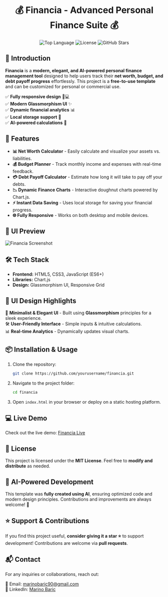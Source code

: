 <h1 align="center">💰 Financia - Advanced Personal Finance Suite 💰</h1>

<p align="center">
  <img src="https://img.shields.io/github/languages/top/yourusername/financia?style=for-the-badge" alt="Top Language">
  <img src="https://img.shields.io/github/license/yourusername/financia?style=for-the-badge" alt="License">
  <img src="https://img.shields.io/github/stars/yourusername/financia?style=for-the-badge" alt="GitHub Stars">
</p>

## 🌟 Introduction

**Financia** is a **modern, elegant, and AI-powered personal finance management tool** designed to help users track their **net worth, budget, and debt payoff progress** effortlessly. This project is a **free-to-use template** and can be customized for personal or commercial use.

✅ **Fully responsive design** 📱💻  
✅ **Modern Glassmorphism UI** ✨  
✅ **Dynamic financial analytics** 📊  
✅ **Local storage support** 💾  
✅ **AI-powered calculations** 🤖  

## 🚀 Features

- **📊 Net Worth Calculator** - Easily calculate and visualize your assets vs. liabilities.
- **💰 Budget Planner** - Track monthly income and expenses with real-time feedback.
- **💳 Debt Payoff Calculator** - Estimate how long it will take to pay off your debts.
- **📉 Dynamic Finance Charts** - Interactive doughnut charts powered by Chart.js.
- **⚡ Instant Data Saving** - Uses local storage for saving your financial progress.
- **🌐 Fully Responsive** - Works on both desktop and mobile devices.

## 📸 UI Preview

![Financia Screenshot](https://via.placeholder.com/1200x600?text=Financia+Screenshot)

## 🛠️ Tech Stack

- **Frontend:** HTML5, CSS3, JavaScript (ES6+)
- **Libraries:** Chart.js
- **Design:** Glassmorphism UI, Responsive Grid

## 🎨 UI Design Highlights

🎨 **Minimalist & Elegant UI** - Built using **Glassmorphism** principles for a sleek experience.  
🛠️ **User-Friendly Interface** - Simple inputs & intuitive calculations.  
📊 **Real-time Analytics** - Dynamically updates visual charts.  

## 📦 Installation & Usage

1. Clone the repository:
   ```sh
   git clone https://github.com/yourusername/financia.git
   ```
2. Navigate to the project folder:
   ```sh
   cd financia
   ```
3. Open `index.html` in your browser or deploy on a static hosting platform.

## 💻 Live Demo

Check out the live demo: [Financia Live](https://yourusername.github.io/financia/)  

## 📜 License

This project is licensed under the **MIT License**. Feel free to **modify and distribute** as needed.

## 🤖 AI-Powered Development

This template was **fully created using AI**, ensuring optimized code and modern design principles. Contributions and improvements are always welcome! 🚀

## ⭐ Support & Contributions

If you find this project useful, **consider giving it a star ⭐** to support development! Contributions are welcome via **pull requests**.

## 📬 Contact

For any inquiries or collaborations, reach out:

📧 Email: [marinobaric90@gmail.com](mailto:marinobaric90@gmail.com)  
💼 LinkedIn: [Marino Baric]([https://www.linkedin.com/in/yourusername/](https://www.linkedin.com/in/marino-bari%C4%87-463299331/))  

